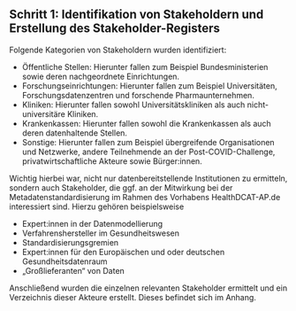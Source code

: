 ## Schritt 1: Identifikation von Stakeholdern und Erstellung des Stakeholder-Registers
Folgende Kategorien von Stakeholdern wurden identifiziert:
* Öffentliche Stellen: Hierunter fallen zum Beispiel Bundesministerien sowie deren nachgeordnete Einrichtungen.
* Forschungseinrichtungen: Hierunter fallen zum Beispiel Universitäten, Forschungsdatenzentren und forschende Pharmaunternehmen.
* Kliniken: Hierunter fallen sowohl Universitätskliniken als auch nicht-universitäre Kliniken.
* Krankenkassen: Hierunter fallen sowohl die Krankenkassen als auch deren datenhaltende Stellen.
* Sonstige: Hierunter fallen zum Beispiel übergreifende Organisationen und Netzwerke, andere Teilnehmende an der Post-COVID-Challenge, privatwirtschaftliche Akteure sowie Bürger:innen.

Wichtig hierbei war, nicht nur datenbereitstellende Institutionen zu ermitteln, sondern auch Stakeholder, die ggf. an der Mitwirkung bei der Metadatenstandardisierung im Rahmen des Vorhabens HealthDCAT-AP.de interessiert sind. Hierzu gehören beispielsweise 
* Expert:innen in der Datenmodellierung
* Verfahrenshersteller im Gesundheitswesen
* Standardisierungsgremien
* Expert:innen für den Europäischen und oder deutschen Gesundheitsdatenraum
* „Großlieferanten“ von Daten

Anschließend wurden die einzelnen relevanten Stakeholder ermittelt und ein Verzeichnis dieser Akteure erstellt. Dieses befindet sich im Anhang.
